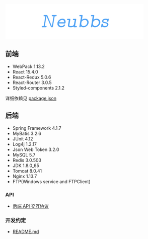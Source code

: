 ![Neubbs Logo](./src/main/webapp/resources/images/neubbs.jpg)

## 前端
+ WebPack 1.13.2
+ React 15.4.0
+ React-Redux 5.0.6
+ React-Router 3.0.5
+ Styled-components 2.1.2

详细依赖见 [package.json](./src/main/webapp/package.json)

## 后端
+ Spring Framework 4.1.7
+ MyBatis 3.2.6
+ JUnit 4.12
+ Log4j 1.2.17
+ Json Web Token 3.2.0
+ MySQL 5.7
+ Redis 3.0.503
+ JDK 1.8.0_65
+ Tomcat 8.0.41
+ Nginx 1.13.7
+ FTP(Windows service and FTPClient)

### API
+ [后端 API 交互协议](https://github.com/nuitcoder/neubbs/wiki/%E3%80%90%E5%90%8E%E7%AB%AF%E3%80%91-API-%E4%BA%A4%E4%BA%92%E5%8D%8F%E8%AE%AE)

### 开发约定
+ [README.md](./src/main/java/README.md)
